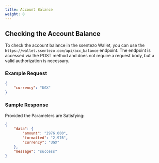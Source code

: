 ```yaml
---
title: Account Balance
weight: 8
---
```


## Checking the Account Balance

To check the account balance in the ssentezo Wallet, you can use the ` https://wallet.ssentezo.com/api/acc_balance` endpoint. The endpoint is accessed via the POST method and does not require a request body, but a valid authorization is necessary.

### Example Request

```json
{
    "currency": "UGX"
}
```
### Sample Response 

Provided the Parameters are Satisfying:

```json
{
    "data": {
        "amount": "2976.000",
        "formatted": "2,976",
        "currency": "UGX"
    },
    "message": "success"
}

```
